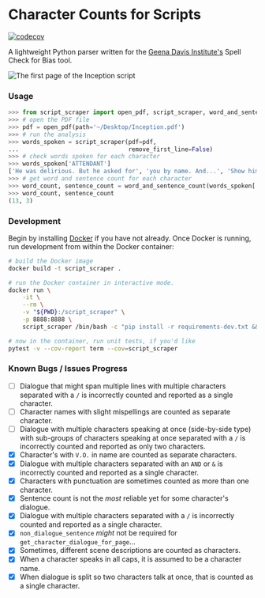 # Character Counts for Scripts

[![codecov](https://codecov.io/gh/nathancooperjones/script-scraper/branch/master/graph/badge.svg?token=4YKUOBQM53)](https://codecov.io/gh/nathancooperjones/script-scraper)

A lightweight Python parser written for the [Geena Davis Institute's](https://seejane.org) Spell Check for Bias tool.

![The first page of the Inception script](https://nathancooperjones.com/wp-content/uploads/2020/05/2-1024x888.jpg)

### Usage
```python
>>> from script_scraper import open_pdf, script_scraper, word_and_sentence_count
>>> # open the PDF file
>>> pdf = open_pdf(path='~/Desktop/Inception.pdf')
>>> # run the analysis
>>> words_spoken = script_scraper(pdf=pdf,
...                               remove_first_line=False)
>>> # check words spoken for each character
>>> words_spoken['ATTENDANT']
['He was delirious. But he asked for', 'you by name. And...', 'Show him.']
>>> # get word and sentence count for each character
>>> word_count, sentence_count = word_and_sentence_count(words_spoken['ATTENDANT'])
>>> word_count, sentence_count
(13, 3)
```

### Development
Begin by installing [Docker](https://docs.docker.com/install/) if you have not already. Once Docker is running, run development from within the Docker container:

```bash
# build the Docker image
docker build -t script_scraper .

# run the Docker container in interactive mode.
docker run \
    -it \
    --rm \
    -v "${PWD}:/script_scraper" \
    -p 8888:8888 \
    script_scraper /bin/bash -c "pip install -r requirements-dev.txt && bash"

# now in the container, run unit tests, if you'd like
pytest -v --cov-report term --cov=script_scraper
```

### Known Bugs / Issues Progress
- [ ] Dialogue that might span multiple lines with multiple characters separated with a `/` is incorrectly counted and reported as a single character.
- [ ] Character names with slight mispellings are counted as separate character.
- [ ] Dialogue with multiple characters speaking at once (side-by-side type) with sub-groups of characters speaking at once separated with a `/` is incorrectly counted and reported as only two characters.
- [X] Character's with `V.O.` in name are counted as separate characters.
- [X] Dialogue with multiple characters separated with an `AND` or `&` is incorrectly counted and reported as a single character.
- [X] Characters with punctuation are sometimes counted as more than one character.
- [X] Sentence count is not the _most_ reliable yet for some character's dialogue.
- [X] Dialogue with multiple characters separated with a `/` is incorrectly counted and reported as a single character.
- [X] `non_dialogue_sentence` _might_ not be required for `get_character_dialogue_for_page`...
- [X] Sometimes, different scene descriptions are counted as characters.
- [X] When a character speaks in all caps, it is assumed to be a character name.
- [X] When dialogue is split so two characters talk at once, that is counted as a single character.

